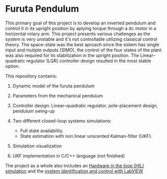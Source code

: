 # Furuta Pendulum

This primary goal of this project is to develop an inverted pendulum and control it in its upright position by aplying torque through a dc motor in a horizontal rotary arm.
This project presents various challenges as the system is very unstable and it's not controllable utilizing classical control theory. The space-state was the best aproach since the sistem has single input and mutiple outputs (SIMO), the control of the four states of the plant was also required for its stabilization in the upright position. The Linear–quadratic regulator (LQR) controller design resulted in the most stable option.

This repository contains:

1. Dynamic model of the furuta pendulum

2. Parameters from the mechanical pendulum

3. Controller design: Linear–quadratic regulator, pole-placement design, pendulum swing-up

4. Two different closed-loop systems simulations:
   - Full state availability.
   - State estimation with non linear unscented Kalman-filter (UKF).
   
5. Simulation visualization

6. UKF implementation in C/C++ language (not finished)  

The project as a whole also includes an [Hardware in the loop (HIL) simulation](https://github.com/feippolito/HIL-FurutaPendulum) and the [system identification and control with LabVIEW](https://github.com/feippolito/FurutaPendulum-Control)

